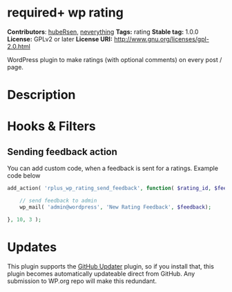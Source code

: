 # required+ wp rating
**Contributors**: [hubeRsen](https://github.com/hubeRsen), [neverything](https://github.com/neverything)
**Tags:** rating
**Stable tag:** 1.0.0
**License:** GPLv2 or later
**License URI:** http://www.gnu.org/licenses/gpl-2.0.html

WordPress plugin to make ratings (with optional comments) on every post / page.

# Description

# Hooks & Filters
## Sending feedback action
You can add custom code, when a feedback is sent for a ratings. Example code below
```php
add_action( 'rplus_wp_rating_send_feedback', function( $rating_id, $feedback, $post_id ) {

    // send feedback to admin
    wp_mail( 'admin@wordpress', 'New Rating Feedback', $feedback);

}, 10, 3 );
```

# Updates

This plugin supports the [GitHub Updater](https://github.com/afragen/github-updater) plugin, so if you install that, this plugin becomes automatically updateable direct from GitHub. Any submission to WP.org repo will make this redundant.
